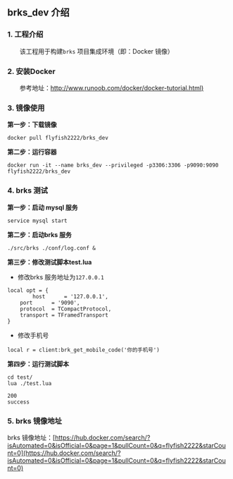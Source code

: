 ## brks_dev 介绍


### 1. 工程介绍
　　该工程用于构建`brks` 项目集成环境（即：Docker 镜像）


### 2. 安装Docker
　　参考地址：[http://www.runoob.com/docker/docker-tutorial.html)](http://www.runoob.com/docker/docker-tutorial.html)


### 3. 镜像使用
**第一步：下载镜像**
```
docker pull flyfish2222/brks_dev
```

**第二步：运行容器**
```
docker run -it --name brks_dev --privileged -p3306:3306 -p9090:9090 flyfish2222/brks_dev
```


### 4. brks 测试
**第一步：启动 mysql 服务**
```
service mysql start
```

**第二步：启动brks 服务**
```
./src/brks ./conf/log.conf &
```

**第三步：修改测试脚本test.lua**
- 修改brks 服务地址为`127.0.0.1`
```
local opt = {
		host      = '127.0.0.1',
    port      = '9090',
    protocol  = TCompactProtocol,
    transport = TFramedTransport
}
```

- 修改手机号
```
local r = client:brk_get_mobile_code('你的手机号')
```

**第四步：运行测试脚本**
```
cd test/
lua ./test.lua

200
success
```


### 5. brks 镜像地址
  brks 镜像地址：[https://hub.docker.com/search/?isAutomated=0&isOfficial=0&page=1&pullCount=0&q=flyfish2222&starCount=0](https://hub.docker.com/search/?isAutomated=0&isOfficial=0&page=1&pullCount=0&q=flyfish2222&starCount=0)
